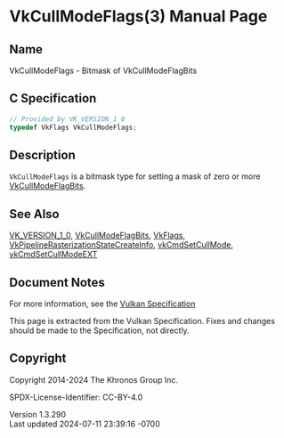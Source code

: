 # VkCullModeFlags(3) Manual Page

## Name

VkCullModeFlags - Bitmask of VkCullModeFlagBits



## <a href="#_c_specification" class="anchor"></a>C Specification

``` c
// Provided by VK_VERSION_1_0
typedef VkFlags VkCullModeFlags;
```

## <a href="#_description" class="anchor"></a>Description

`VkCullModeFlags` is a bitmask type for setting a mask of zero or more
[VkCullModeFlagBits](https://registry.khronos.org/vulkan/specs/1.3-extensions/man/html/VkCullModeFlagBits.html).

## <a href="#_see_also" class="anchor"></a>See Also

[VK_VERSION_1_0](https://registry.khronos.org/vulkan/specs/1.3-extensions/man/html/VK_VERSION_1_0.html),
[VkCullModeFlagBits](https://registry.khronos.org/vulkan/specs/1.3-extensions/man/html/VkCullModeFlagBits.html), [VkFlags](https://registry.khronos.org/vulkan/specs/1.3-extensions/man/html/VkFlags.html),
[VkPipelineRasterizationStateCreateInfo](https://registry.khronos.org/vulkan/specs/1.3-extensions/man/html/VkPipelineRasterizationStateCreateInfo.html),
[vkCmdSetCullMode](https://registry.khronos.org/vulkan/specs/1.3-extensions/man/html/vkCmdSetCullMode.html),
[vkCmdSetCullModeEXT](https://registry.khronos.org/vulkan/specs/1.3-extensions/man/html/vkCmdSetCullModeEXT.html)

## <a href="#_document_notes" class="anchor"></a>Document Notes

For more information, see the <a
href="https://registry.khronos.org/vulkan/specs/1.3-extensions/html/vkspec.html#VkCullModeFlags"
target="_blank" rel="noopener">Vulkan Specification</a>

This page is extracted from the Vulkan Specification. Fixes and changes
should be made to the Specification, not directly.

## <a href="#_copyright" class="anchor"></a>Copyright

Copyright 2014-2024 The Khronos Group Inc.

SPDX-License-Identifier: CC-BY-4.0

Version 1.3.290  
Last updated 2024-07-11 23:39:16 -0700
